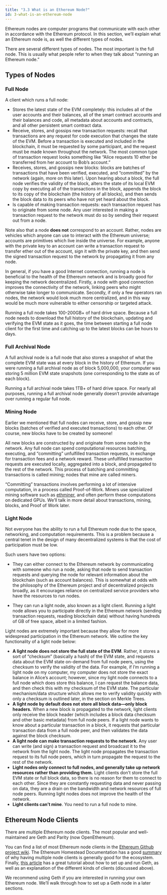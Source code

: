 ```yaml
---
title: "3.3 What is an Ethereum Node?"
id: 3-what-is-an-ethereum-node
---
```


Ethereum nodes are computer programs that communicate with each other in accordance with the Ethereum protocol. In this section, we’ll explain what an Ethereum node is, as well the different types of nodes.

There are several different types of nodes. The most important is the full node. This is usually what people refer to when they talk about “running an Ethereum node.”

## Types of Nodes

### Full Node

A client which runs a full node:

- Stores the latest state of the EVM completely: this includes all of the user accounts and their balances, all of the smart contract accounts and their balances and code, all metadata about accounts and contracts, and all other persistent smart contract data.
- Receive, stores, and gossips new transaction requests: recall that transactions are any request for code execution that changes the state of the EVM. Before a transaction is executed and included in the blockchain, it must be requested by some participant, and the request must be made known throughout the network. The most common type of transaction request looks something like “Alice requests 10 ether be transferred from her account to Bob’s account.”
- Receives, stores, and gossips new blocks: blocks are batches of transactions that have been verified, executed, and “committed” by the network (again, more on this later). Upon hearing about a block, the full node verifies the validity of the block, alters the state of its local EVM copy by executing all of the transactions in the block, appends the block to its copy of the blockchain (the history of all blocks), and then sends the block data to its peers who have not yet heard about the block.
- Is capable of making transaction requests: each transaction request has to originate from some node. Any user interested in making a transaction request to the network must do so by sending their request out from a node.

Note also that a node **does not** correspond to an account. Rather, nodes are vehicles which anyone can use to interact with the Ethereum universe; accounts are primitives which live inside the universe. For example, anyone with the private key to an account can write a transaction request to transfer ether out of the account, sign it with the private key, and then send the signed transaction request to the network by propagating it from any node.

In general, if you have a good Internet connection, running a node is beneficial to the health of the Ethereum network and is broadly good for keeping the network decentralized. Firstly, a node with good connection improves the connectivity of the network, linking peers who might otherwise take longer to communicate. Secondly, if only a few operators ran nodes, the network would look much more centralized, and in this way would be much more vulnerable to either censorship or targeted attack.

Running a full node takes 100-200GB+ of hard drive space. Because a full node needs to download the full history of the blockchain, updating and verifying the EVM state as it goes, the time between starting a full node client for the first time and catching up to the latest blocks can be hours to days.

### Full Archival Node

A full archival node is a full node that also stores a snapshot of what the complete EVM state was at every block in the history of Ethereum. If you were running a full archival node as of block 5,000,000, your computer was storing 5 million EVM state snapshots (one corresponding to the state as of each block).

Running a full archival node takes 1TB+ of hard drive space. For nearly all purposes, running a full archival node generally doesn’t provide advantage over running a regular full node.

### Mining Node

Earlier we mentioned that full nodes can receive, store, and gossip new blocks (batches of verified and executed transactions) to each other. Of course, new blocks have to be created by someone!

All new blocks are constructed by and originate from some node in the network. Any full node can spend computational resources batching, executing, and “committing” unfulfilled transaction requests, in exchange for transaction fees and a network reward. These unfulfilled transaction requests are executed locally, aggregated into a block, and propagated to the rest of the network. This process of batching and committing transactions is called mining; nodes that mine are called miners.

“Committing” transactions involves performing a lot of intensive computation, in a process called Proof-of-Work. Miners use specialized mining software such as [ethminer](https://github.com/ethereum-mining/ethminer), and often perform these computations on dedicated GPUs. We’ll talk in more detail about transactions, mining, blocks, and Proof of Work later.

### Light Node

Not everyone has the ability to run a full Ethereum node due to the space, networking, and computation requirements. This is a problem because a central tenet in the design of many decentralized systems is that the cost of participation must be low.

Such users have two options:

- They can either connect to the Ethereum network by communicating with someone who run a node, asking that node to send transaction requests and querying the node for relevant information about the blockchain (such as account balances). This is somewhat at odds with the philosophy of the Ethereum project and of decentralized projects broadly, as it encourages reliance on centralized service providers who have the resources to run nodes.

- They can run a light node, also known as a light client. Running a light node allows you to participate directly in the Ethereum network (sending transaction requests, reading blockchain data) without having hundreds of GB of free space, albeit in a limited fashion.

Light nodes are extremely important because they allow for more widespread participation in the Ethereum network. We outline the key functionality of a light node below:

- **A light node does not store the full state of the EVM**. Rather, it stores a sort of “checksum” (basically a hash) of the EVM state, and requests data about the EVM state on-demand from full node peers, using the checksum to verify the validity of the data. For example, if I’m running a light node on my computer, my computer does not store the exact balance in Alice’s account; however, since my light node connects to a full node which does store this balance, I can request the balance data, and then check this with my checksum of the EVM state. The particular mechanism/data structure which allows me to verify validity quickly with only a checksum is outlined later, in the section on Merkle Trees.
- **A light node by default does not store all block data—only block headers.** When a new block is propagated to the network, light clients only receive the block header (which includes a block data checksum and other basic metadata) from full node peers. If a light node wants to know about a particular transaction in a block, it requests that particular transaction data from a full node peer, and then validates the data against the block checksum.
- **A light node can make transaction requests to the network**. Any user can write (and sign) a transaction request and broadcast it to the network from the light node. The light node propagates the transaction request to its full node peers, which in turn propagate the request to the rest of the network.
- **Light nodes only connect to full nodes, and generally take up network resources rather than providing them.** Light clients don’t store the full EVM state or full block data, so there is no reason for them to connect to each other. Since they are constantly requesting data and never passing on data, they are a drain on the bandwidth and network resources of full node peers. Running light nodes does not improve the health of the network.
- **Light clients can’t mine**. You need to run a full node to mine.

## Ethereum Node Clients

There are multiple Ethereum node clients. The most popular and well-maintained are Geth and Parity (now OpenEthereum).

You can find a list of most Ethereum node clients in the [Ethereum Github project wiki](https://github.com/ethereum/wiki/wiki/Clients,-tools,-dapp-browsers,-wallets-and-other-projects#ethereum-clients). The Ethereum Homestead Documentation has a good [summary](http://ethdocs.org/en/latest/ethereum-clients/choosing-a-client.html#why-are-there-multiple-ethereum-clients) of why having multiple node clients is generally good for the ecosystem. Finally, [this article](https://www.sitepoint.com/an-introduction-to-geth-and-running-ethereum-nodes/) has a great tutorial about how to set up and run Geth, as well as an explanation of the different kinds of clients (discussed above).

We recommend using Geth if you are interested in running your own Ethereum node. We’ll walk through how to set up a Geth node in a later sections.
